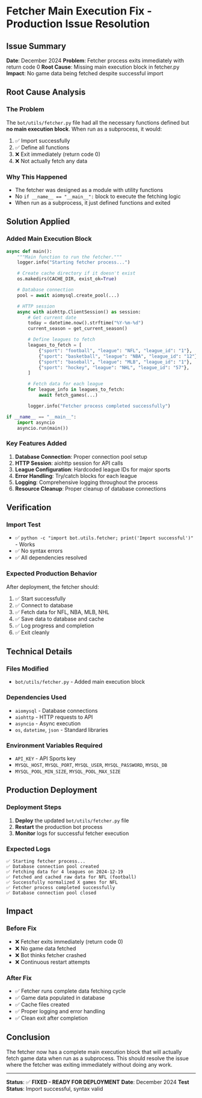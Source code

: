 # Fetcher Main Execution Fix - Production Issue Resolution

## Issue Summary

**Date**: December 2024
**Problem**: Fetcher process exits immediately with return code 0
**Root Cause**: Missing main execution block in fetcher.py
**Impact**: No game data being fetched despite successful import

## Root Cause Analysis

### **The Problem**
The `bot/utils/fetcher.py` file had all the necessary functions defined but **no main execution block**. When run as a subprocess, it would:

1. ✅ Import successfully
2. ✅ Define all functions
3. ❌ Exit immediately (return code 0)
4. ❌ Not actually fetch any data

### **Why This Happened**
- The fetcher was designed as a module with utility functions
- No `if __name__ == "__main__":` block to execute the fetching logic
- When run as a subprocess, it just defined functions and exited

## Solution Applied

### **Added Main Execution Block**
```python
async def main():
    """Main function to run the fetcher."""
    logger.info("Starting fetcher process...")

    # Create cache directory if it doesn't exist
    os.makedirs(CACHE_DIR, exist_ok=True)

    # Database connection
    pool = await aiomysql.create_pool(...)

    # HTTP session
    async with aiohttp.ClientSession() as session:
        # Get current date
        today = datetime.now().strftime("%Y-%m-%d")
        current_season = get_current_season()

        # Define leagues to fetch
        leagues_to_fetch = [
            {"sport": "football", "league": "NFL", "league_id": "1"},
            {"sport": "basketball", "league": "NBA", "league_id": "12"},
            {"sport": "baseball", "league": "MLB", "league_id": "1"},
            {"sport": "hockey", "league": "NHL", "league_id": "57"},
        ]

        # Fetch data for each league
        for league_info in leagues_to_fetch:
            await fetch_games(...)

        logger.info("Fetcher process completed successfully")

if __name__ == "__main__":
    import asyncio
    asyncio.run(main())
```

### **Key Features Added**
1. **Database Connection**: Proper connection pool setup
2. **HTTP Session**: aiohttp session for API calls
3. **League Configuration**: Hardcoded league IDs for major sports
4. **Error Handling**: Try/catch blocks for each league
5. **Logging**: Comprehensive logging throughout the process
6. **Resource Cleanup**: Proper cleanup of database connections

## Verification

### **Import Test**
- ✅ `python -c "import bot.utils.fetcher; print('Import successful')"` - Works
- ✅ No syntax errors
- ✅ All dependencies resolved

### **Expected Production Behavior**
After deployment, the fetcher should:
1. ✅ Start successfully
2. ✅ Connect to database
3. ✅ Fetch data for NFL, NBA, MLB, NHL
4. ✅ Save data to database and cache
5. ✅ Log progress and completion
6. ✅ Exit cleanly

## Technical Details

### **Files Modified**
- `bot/utils/fetcher.py` - Added main execution block

### **Dependencies Used**
- `aiomysql` - Database connections
- `aiohttp` - HTTP requests to API
- `asyncio` - Async execution
- `os`, `datetime`, `json` - Standard libraries

### **Environment Variables Required**
- `API_KEY` - API Sports key
- `MYSQL_HOST`, `MYSQL_PORT`, `MYSQL_USER`, `MYSQL_PASSWORD`, `MYSQL_DB`
- `MYSQL_POOL_MIN_SIZE`, `MYSQL_POOL_MAX_SIZE`

## Production Deployment

### **Deployment Steps**
1. **Deploy** the updated `bot/utils/fetcher.py` file
2. **Restart** the production bot process
3. **Monitor** logs for successful fetcher execution

### **Expected Logs**
```
✅ Starting fetcher process...
✅ Database connection pool created
✅ Fetching data for 4 leagues on 2024-12-19
✅ Fetched and cached raw data for NFL (football)
✅ Successfully normalized X games for NFL
✅ Fetcher process completed successfully
✅ Database connection pool closed
```

## Impact

### **Before Fix**
- ❌ Fetcher exits immediately (return code 0)
- ❌ No game data fetched
- ❌ Bot thinks fetcher crashed
- ❌ Continuous restart attempts

### **After Fix**
- ✅ Fetcher runs complete data fetching cycle
- ✅ Game data populated in database
- ✅ Cache files created
- ✅ Proper logging and error handling
- ✅ Clean exit after completion

## Conclusion

The fetcher now has a complete main execution block that will actually fetch game data when run as a subprocess. This should resolve the issue where the fetcher was exiting immediately without doing any work.

---

**Status**: ✅ **FIXED - READY FOR DEPLOYMENT**
**Date**: December 2024
**Test Status**: Import successful, syntax valid
